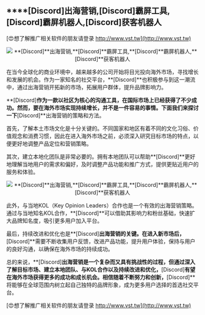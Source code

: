 ## ****[Discord]**出海营销,**[Discord]**霸屏工具,**[Discord]**霸屏机器人,**[Discord]**获客机器人**

[😍想了解推广相关软件的朋友请登录 http://www.vst.tw](http://www.vst.tw)

 <center><img src="https://vst.tw/MP4/tuiguang/png/8.png" alt="**[Discord]**出海营销,**[Discord]**霸屏工具,**[Discord]**霸屏机器人,**[Discord]**获客机器人"></center>

在当今全球化的商业环境中，越来越多的公司开始将目光投向海外市场，寻找增长和发展的机会。作为一家知名的社交平台，**[Discord]**也积极参与到这一潮流中，通过出海营销开拓新的市场，拓展用户群体，提升品牌影响力。

**[Discord]**作为一款以社区为核心的沟通工具，在国际市场上已经获得了不少成功。然而，要在海外市场实现持续增长，并不是一件容易的事情。下面我们来探讨一下**[Discord]**出海营销的策略和方法。

首先，了解本土市场文化是十分关键的。不同国家和地区有着不同的文化习俗、价值观念和消费习惯，因此在进入海外市场之前，必须深入研究目标市场的特点，以便更好地调整产品定位和营销策略。

其次，建立本地化团队是非常必要的。拥有本地团队可以帮助**[Discord]**更好地理解当地用户的需求和偏好，及时调整产品功能和推广方式，提供更贴近用户的服务和体验。

 <center><img src="https://vst.tw/MP4/tuiguang/png/1.png" alt="**[Discord]**出海营销,**[Discord]**霸屏工具,**[Discord]**霸屏机器人,**[Discord]**获客机器人"></center>

此外，与当地KOL（Key Opinion Leaders）合作也是一个有效的出海营销策略。通过与当地知名KOL合作，**[Discord]**可以借助其影响力和粉丝基础，快速扩大品牌知名度，吸引更多用户加入平台。

最后，持续改进和优化也是**[Discord]**出海营销的关键。在进入新市场后，**[Discord]**需要不断收集用户反馈，改进产品功能，提升用户体验，保持与用户的良好沟通，以确保在海外市场的持续成功。

总的来说，**[Discord]**出海营销是一个复杂而又具有挑战性的过程，但通过深入了解目标市场、建立本地团队、与KOL合作以及持续改进和优化，**[Discord]**有望在海外市场获得更多的成功和成长机会。相信随着不断努力和创新，**[Discord]**将能够在全球范围内树立起自己独特的品牌形象，成为更多用户选择的首选社交平台。

[😍想了解推广相关软件的朋友请登录 http://www.vst.tw](http://www.vst.tw)



